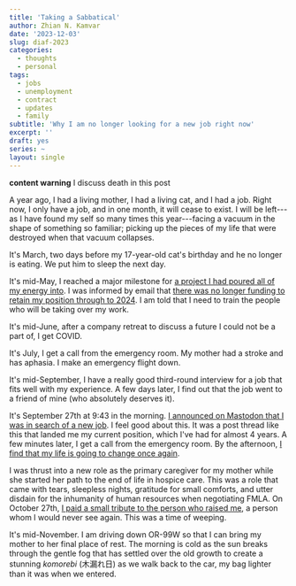 ```yaml
---
title: 'Taking a Sabbatical' 
author: Zhian N. Kamvar
date: '2023-12-03'
slug: diaf-2023
categories:
  - thoughts
  - personal
tags: 
  - jobs
  - unemployment
  - contract
  - updates
  - family
subtitle: 'Why I am no longer looking for a new job right now'
excerpt: ''
draft: yes
series: ~
layout: single
---
```


**content warning** I discuss death in this post

A year ago, I had a living mother, I had a living cat, and I had a job. Right
now, I only have a job, and in one month, it will cease to exist. I will be
left---as I have found my self so many times this year---facing a vacuum in the
shape of something so familiar; picking up the pieces of my life that were
destroyed when that vacuum collapses.

It's March, two days before my 17-year-old cat's birthday and he no longer is
eating. We put him to sleep the next day.

It's mid-May, I reached a major milestone for [a project I had poured all of my
energy into](https://carpentries.github.io/workbench). I was informed by email
that [there was no longer funding to retain my position through to
2024](https://carpentries.org/blog/2023/06/lesson-infrastructure-updates/). I
am told that I need to train the people who will be taking over my work. 

It's mid-June, after a company retreat to discuss a future I could not be a part
of, I get COVID.

It's July, I get a call from the emergency room. My mother had a stroke and has
aphasia. I make an emergency flight down.

It's mid-September, I have a really good third-round interview for a job that
fits well with my experience. A few days later, I find out that the job went to
a friend of mine (who absolutely deserves it).

It's September 27th at 9:43 in the morning. [I announced on Mastodon that I was in
search of a new job](https://hachyderm.io/@zkamvar/111138113844085010). I feel
good about this. It was a post thread like this that landed me my current
position, which I've had for almost 4 years. A few minutes later, I get a call
from the emergency room. By the afternoon, [I find that my life is going to
change once again](https://hachyderm.io/@zkamvar/111139381770150122). 

I was thrust into a new role as the primary caregiver for my mother while she
started her path to the end of life in hospice care. This was a role that came
with tears, sleepless nights, gratitude for small comforts, and utter disdain
for the inhumanity of human resources when negotiating FMLA. On October 27th, [I
paid a small tribute to the person who raised
me](https://hachyderm.io/@zkamvar/111308348150903834), a person whom I would
never see again. This was a time of weeping.

It's mid-November. I am driving down OR-99W so that I can bring my mother to her
final place of rest. The morning is cold as the sun breaks through the gentle
fog that has settled over the old growth to create a stunning _komorebi_ 
(木漏れ日) as we walk back to the car, my bag lighter than it was when we 
entered.
